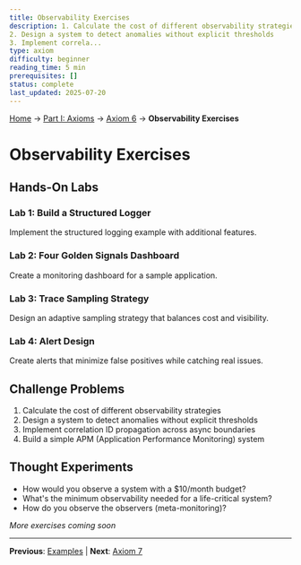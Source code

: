 ```yaml
---
title: Observability Exercises
description: 1. Calculate the cost of different observability strategies
2. Design a system to detect anomalies without explicit thresholds
3. Implement correla...
type: axiom
difficulty: beginner
reading_time: 5 min
prerequisites: []
status: complete
last_updated: 2025-07-20
---
```


<!-- Navigation -->
[Home](/) → [Part I: Axioms](/part1-axioms/) → [Axiom 6](/part1-axioms/axiom6-observability/) → **Observability Exercises**


# Observability Exercises

## Hands-On Labs

### Lab 1: Build a Structured Logger
Implement the structured logging example with additional features.

### Lab 2: Four Golden Signals Dashboard
Create a monitoring dashboard for a sample application.

### Lab 3: Trace Sampling Strategy
Design an adaptive sampling strategy that balances cost and visibility.

### Lab 4: Alert Design
Create alerts that minimize false positives while catching real issues.

## Challenge Problems

1. Calculate the cost of different observability strategies
2. Design a system to detect anomalies without explicit thresholds
3. Implement correlation ID propagation across async boundaries
4. Build a simple APM (Application Performance Monitoring) system

## Thought Experiments

- How would you observe a system with a $10/month budget?
- What's the minimum observability needed for a life-critical system?
- How do you observe the observers (meta-monitoring)?

*More exercises coming soon*

---

**Previous**: [Examples](examples.md) | **Next**: [Axiom 7](../axiom7-*)
